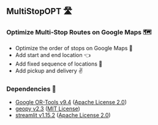## MultiStopOPT 🛣️

### Optimize Multi-Stop Routes on Google Maps 🗺️

- Optimize the order of stops on Google Maps 🔧
- Add start and end location 👈
- Add fixed sequence of locations 💪
- Add pickup and delivery ✌️

### Dependencies 🙏

  - [Google OR-Tools v9.4](https://github.com/google/or-tools) ([Apache License 2.0](https://github.com/google/or-tools/blob/stable/LICENSE))
  - [geopy v2.3](https://github.com/geopy/geopy) ([MIT License](https://github.com/geopy/geopy/blob/master/LICENSE))
  - [streamlit v1.15.2](https://github.com/streamlit/streamlit) ([Apache License 2.0](https://github.com/streamlit/streamlit/blob/develop/LICENSE))